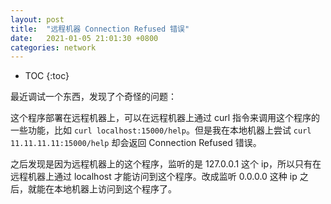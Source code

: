 ```yaml
---
layout: post
title:  "远程机器 Connection Refused 错误"
date:   2021-01-05 21:01:30 +0800
categories: network
---
```


* TOC
{:toc}

最近调试一个东西，发现了个奇怪的问题：

这个程序部署在远程机器上，可以在远程机器上通过 curl 指令来调用这个程序的一些功能，比如 `curl localhost:15000/help`。但是我在本地机器上尝试 `curl 11.11.11.11:15000/help` 却会返回 Connection Refused 错误。

之后发现是因为远程机器上的这个程序，监听的是 127.0.0.1 这个 ip，所以只有在远程机器上通过 localhost 才能访问到这个程序。改成监听 0.0.0.0 这种 ip 之后，就能在本地机器上访问到这个程序了。